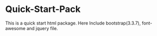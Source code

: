 # Quick-Start-Pack
This is a quick start html package. Here Include bootstrap(3.3.7), font-awesome and jquery file.

